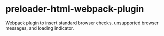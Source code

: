 # preloader-html-webpack-plugin
Webpack plugin to insert standard browser checks, unsupported browser messages, and loading indicator.
